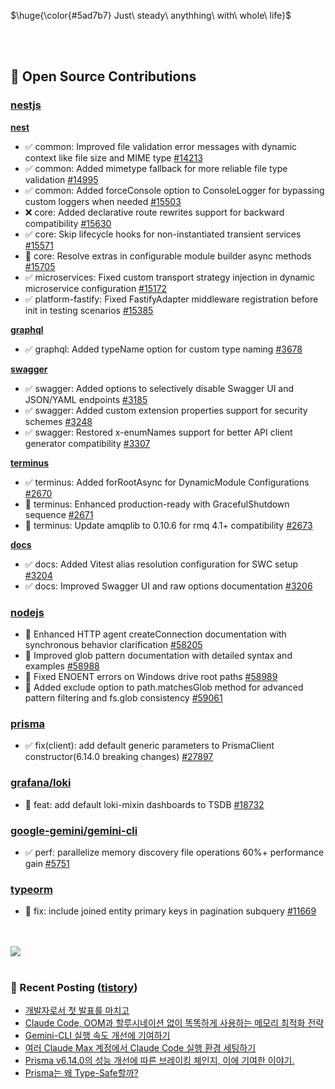 <p>$\huge{\color{#5ad7b7} Just\ steady\ anythhing\ with\ whole\ life}$</p>

<br>
<br>
  
## 📖 Open Source Contributions
### [nestjs](https://github.com/nestjs)
  [**nest**](https://github.com/nestjs/nest)
  - ✅ common: Improved file validation error messages with dynamic context like file size and MIME type [#14213](https://github.com/nestjs/nest/pull/14213)
  - ✅ common: Added mimetype fallback for more reliable file type validation [#14995](https://github.com/nestjs/nest/pull/14995)
  - ✅ common: Added forceConsole option to ConsoleLogger for bypassing custom loggers when needed [#15503](https://github.com/nestjs/nest/pull/15503)
  - ❌ core: Added declarative route rewrites support for backward compatibility [#15630](https://github.com/nestjs/nest/pull/15630)
  - ✅ core: Skip lifecycle hooks for non-instantiated transient services [#15571](https://github.com/nestjs/nest/pull/15571)
  - 🔄 core: Resolve extras in configurable module builder async methods [#15705](https://github.com/nestjs/nest/pull/15705)
  - ✅ microservices: Fixed custom transport strategy injection in dynamic microservice configuration [#15172](https://github.com/nestjs/nest/pull/15172)
  - ✅ platform-fastify: Fixed FastifyAdapter middleware registration before init in testing scenarios [#15385](https://github.com/nestjs/nest/pull/15385)
  
  [**graphql**](https://github.com/nestjs/graphql)
  - ✅ graphql: Added typeName option for custom type naming [#3678](https://github.com/nestjs/graphql/pull/3678)
  
  [**swagger**](https://github.com/nestjs/swagger)
  - ✅ swagger: Added options to selectively disable Swagger UI and JSON/YAML endpoints [#3185](https://github.com/nestjs/swagger/pull/3185)
  - ✅ swagger: Added custom extension properties support for security schemes [#3248](https://github.com/nestjs/swagger/pull/3248)
  - ✅ swagger: Restored x-enumNames support for better API client generator compatibility [#3307](https://github.com/nestjs/swagger/pull/3307)
  
  [**terminus**](https://github.com/nestjs/terminus)
  - ✅ terminus: Added forRootAsync for DynamicModule Configurations [#2670](https://github.com/nestjs/terminus/pull/2670)
  - 🔄 terminus: Enhanced production-ready with GracefulShutdown sequence [#2671](https://github.com/nestjs/terminus/pull/2671)
  - 🔄 terminus: Update amqplib to 0.10.6 for rmq 4.1+ compatibility [#2673](https://github.com/nestjs/terminus/pull/2673)
    
  [**docs**](https://github.com/nestjs/docs.nestjs.com)
  - ✅ docs: Added Vitest alias resolution configuration for SWC setup [#3204](https://github.com/nestjs/docs.nestjs.com/pull/3204)
  - ✅ docs: Improved Swagger UI and raw options documentation [#3206](https://github.com/nestjs/docs.nestjs.com/pull/3206)

### [nodejs](https://github.com/nodejs)
- 🔄 Enhanced HTTP agent createConnection documentation with synchronous behavior clarification [#58205](https://github.com/nodejs/node/pull/58205)
- 🔄 Improved glob pattern documentation with detailed syntax and examples [#58988](https://github.com/nodejs/node/pull/58988)
- 🔄 Fixed ENOENT errors on Windows drive root paths [#58989](https://github.com/nodejs/node/pull/58989)
- 🔄 Added exclude option to path.matchesGlob method for advanced pattern filtering and fs.glob consistency [#59061](https://github.com/nodejs/node/pull/59061)

### [prisma](https://github.com/prisma/prisma)
- ✅ fix(client): add default generic parameters to PrismaClient constructor(6.14.0 breaking changes) [#27897](https://github.com/prisma/prisma/pull/27897)


### [grafana/loki](https://github.com/grafana/loki)
- 🔄 feat: add default loki-mixin dashboards to TSDB [#18732](https://github.com/grafana/loki/pull/18732)

### [google-gemini/gemini-cli](https://github.com/google-gemini/gemini-cli)
- ✅ perf: parallelize memory discovery file operations 60%+ performance gain [#5751](https://github.com/google-gemini/gemini-cli/pull/5751)

### [typeorm](https://github.com/typeorm/typeorm)
- 🔄 fix: include joined entity primary keys in pagination subquery [#11669](https://github.com/typeorm/typeorm/pull/11669)

<br>
<br>

<a href="https://github.com/devxb/gitanimals">
  <img src="https://render.gitanimals.org/farms/mag123c"/>
</a>

<br>
<br>


### 📕 Recent Posting ([tistory](https://mag1c.tistory.com))
- [개발자로서 첫 발표를 마치고](https://mag1c.tistory.com/585)</br>
- [Claude Code, OOM과 할루시네이션 없이 똑똑하게 사용하는 메모리 최적화 전략](https://mag1c.tistory.com/584)</br>
- [Gemini-CLI 실행 속도 개선에 기여하기](https://mag1c.tistory.com/583)</br>
- [여러 Claude Max 계정에서 Claude Code 실행 환경 세팅하기](https://mag1c.tistory.com/582)</br>
- [Prisma v6.14.0의 성능 개선에 따른 브레이킹 체인지, 이에 기여한 이야기.](https://mag1c.tistory.com/580)</br>
- [Prisma는 왜 Type-Safe할까?](https://mag1c.tistory.com/581)</br>
